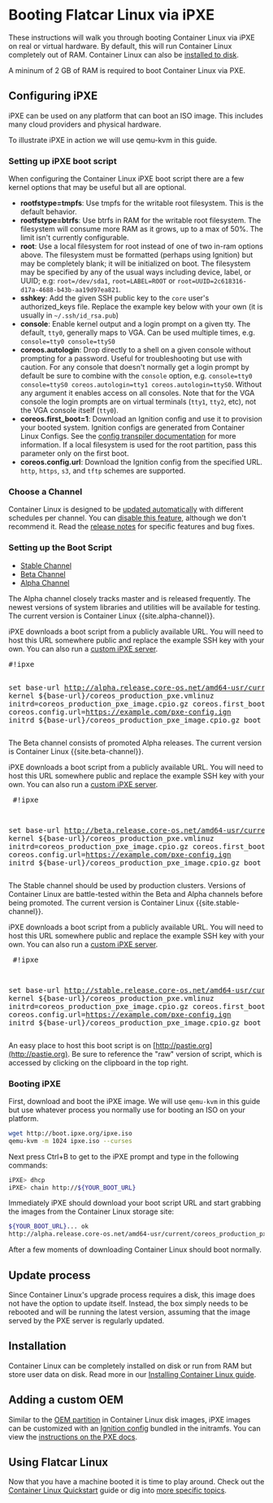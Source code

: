 # Booting Flatcar Linux via iPXE

These instructions will walk you through booting Container Linux via iPXE on real or virtual hardware. By default, this will run Container Linux completely out of RAM. Container Linux can also be [installed to disk](installing-to-disk.md).

A mininum of 2 GB of RAM is required to boot Container Linux via PXE.

## Configuring iPXE

iPXE can be used on any platform that can boot an ISO image.
This includes many cloud providers and physical hardware.

To illustrate iPXE in action we will use qemu-kvm in this guide.

### Setting up iPXE boot script

When configuring the Container Linux iPXE boot script there are a few kernel options that may be useful but all are optional.

- **rootfstype=tmpfs**: Use tmpfs for the writable root filesystem. This is the default behavior.
- **rootfstype=btrfs**: Use btrfs in RAM for the writable root filesystem. The filesystem will consume more RAM as it grows, up to a max of 50%. The limit isn't currently configurable.
- **root**: Use a local filesystem for root instead of one of two in-ram options above. The filesystem must be formatted (perhaps using Ignition) but may be completely blank; it will be initialized on boot. The filesystem may be specified by any of the usual ways including device, label, or UUID; e.g: `root=/dev/sda1`, `root=LABEL=ROOT` or `root=UUID=2c618316-d17a-4688-b43b-aa19d97ea821`.
- **sshkey**: Add the given SSH public key to the `core` user's authorized_keys file. Replace the example key below with your own (it is usually in `~/.ssh/id_rsa.pub`)
- **console**: Enable kernel output and a login prompt on a given tty. The default, `tty0`, generally maps to VGA. Can be used multiple times, e.g. `console=tty0 console=ttyS0`
- **coreos.autologin**: Drop directly to a shell on a given console without prompting for a password. Useful for troubleshooting but use with caution. For any console that doesn't normally get a login prompt by default be sure to combine with the `console` option, e.g. `console=tty0 console=ttyS0 coreos.autologin=tty1 coreos.autologin=ttyS0`. Without any argument it enables access on all consoles. Note that for the VGA console the login prompts are on virtual terminals (`tty1`, `tty2`, etc), not the VGA console itself (`tty0`).
- **coreos.first_boot=1**: Download an Ignition config and use it to provision your booted system. Ignition configs are generated from Container Linux Configs. See the [config transpiler documentation][cl-configs] for more information. If a local filesystem is used for the root partition, pass this parameter only on the first boot.
- **coreos.config.url**: Download the Ignition config from the specified URL. `http`, `https`, `s3`, and `tftp` schemes are supported.

### Choose a Channel

Container Linux is designed to be [updated automatically](https://coreos.com/why/#updates) with different schedules per channel. You can [disable this feature](update-strategies.md), although we don't recommend it. Read the [release notes](https://coreos.com/releases) for specific features and bug fixes.

### Setting up the Boot Script

<div id="ipxe-create">
  <ul class="nav nav-tabs">
    <li class="active"><a href="#stable-create" data-toggle="tab">Stable Channel</a></li>
    <li><a href="#beta-create" data-toggle="tab">Beta Channel</a></li>
    <li><a href="#alpha-create" data-toggle="tab">Alpha Channel</a></li>
  </ul>
  <div class="tab-content coreos-docs-image-table">
    <div class="tab-pane" id="alpha-create">
      <p>The Alpha channel closely tracks master and is released frequently. The newest versions of system libraries and utilities will be available for testing. The current version is Container Linux {{site.alpha-channel}}.</p>
      <p>iPXE downloads a boot script from a publicly available URL. You will need to host this URL somewhere public and replace the example SSH key with your own. You can also run a <a href="https://github.com/kelseyhightower/coreos-ipxe-server">custom iPXE server</a>.</p>
      <pre>
#!ipxe

set base-url http://alpha.release.core-os.net/amd64-usr/current
kernel ${base-url}/coreos_production_pxe.vmlinuz initrd=coreos_production_pxe_image.cpio.gz coreos.first_boot=1 coreos.config.url=https://example.com/pxe-config.ign
initrd ${base-url}/coreos_production_pxe_image.cpio.gz
boot</pre>
    </div>
    <div class="tab-pane" id="beta-create">
      <p>The Beta channel consists of promoted Alpha releases. The current version is Container Linux {{site.beta-channel}}.</p>
      <p>iPXE downloads a boot script from a publicly available URL. You will need to host this URL somewhere public and replace the example SSH key with your own. You can also run a <a href="https://github.com/kelseyhightower/coreos-ipxe-server">custom iPXE server</a>.</p>
      <pre>
#!ipxe

set base-url http://beta.release.core-os.net/amd64-usr/current
kernel ${base-url}/coreos_production_pxe.vmlinuz initrd=coreos_production_pxe_image.cpio.gz coreos.first_boot=1 coreos.config.url=https://example.com/pxe-config.ign
initrd ${base-url}/coreos_production_pxe_image.cpio.gz
boot</pre>
    </div>
    <div class="tab-pane active" id="stable-create">
      <p>The Stable channel should be used by production clusters. Versions of Container Linux are battle-tested within the Beta and Alpha channels before being promoted. The current version is Container Linux {{site.stable-channel}}.</p>
      <p>iPXE downloads a boot script from a publicly available URL. You will need to host this URL somewhere public and replace the example SSH key with your own. You can also run a <a href="https://github.com/kelseyhightower/coreos-ipxe-server">custom iPXE server</a>.</p>
      <pre>
#!ipxe

set base-url http://stable.release.core-os.net/amd64-usr/current
kernel ${base-url}/coreos_production_pxe.vmlinuz initrd=coreos_production_pxe_image.cpio.gz coreos.first_boot=1 coreos.config.url=https://example.com/pxe-config.ign
initrd ${base-url}/coreos_production_pxe_image.cpio.gz
boot</pre>
    </div>
  </div>
</div>

An easy place to host this boot script is on [http://pastie.org](http://pastie.org). Be sure to reference the "raw" version of script, which is accessed by clicking on the clipboard in the top right.


### Booting iPXE

First, download and boot the iPXE image.
We will use `qemu-kvm` in this guide but use whatever process you normally use for booting an ISO on your platform.

```sh
wget http://boot.ipxe.org/ipxe.iso
qemu-kvm -m 1024 ipxe.iso --curses
```

Next press Ctrl+B to get to the iPXE prompt and type in the following commands:

```sh
iPXE> dhcp
iPXE> chain http://${YOUR_BOOT_URL}
```

Immediately iPXE should download your boot script URL and start grabbing the images from the Container Linux storage site:

```sh
${YOUR_BOOT_URL}... ok
http://alpha.release.core-os.net/amd64-usr/current/coreos_production_pxe.vmlinuz... 98%
```

After a few moments of downloading Container Linux should boot normally.

## Update process

Since Container Linux's upgrade process requires a disk, this image does not have the option to update itself. Instead, the box simply needs to be rebooted and will be running the latest version, assuming that the image served by the PXE server is regularly updated.

## Installation

Container Linux can be completely installed on disk or run from RAM but store user data on disk. Read more in our [Installing Container Linux guide](booting-with-pxe.md#installation).

## Adding a custom OEM

Similar to the [OEM partition][oem] in Container Linux disk images, iPXE images can be customized with an [Ignition config][ignition] bundled in the initramfs. You can view the [instructions on the PXE docs](booting-with-pxe.md#adding-a-custom-oem).

[oem]: notes-for-distributors.md#image-customization

## Using Flatcar Linux

Now that you have a machine booted it is time to play around. Check out the [Container Linux Quickstart](quickstart.md) guide or dig into [more specific topics](https://coreos.com/docs).

[cl-configs]: provisioning.md
[ignition]: https://coreos.com/ignition/docs/latest
